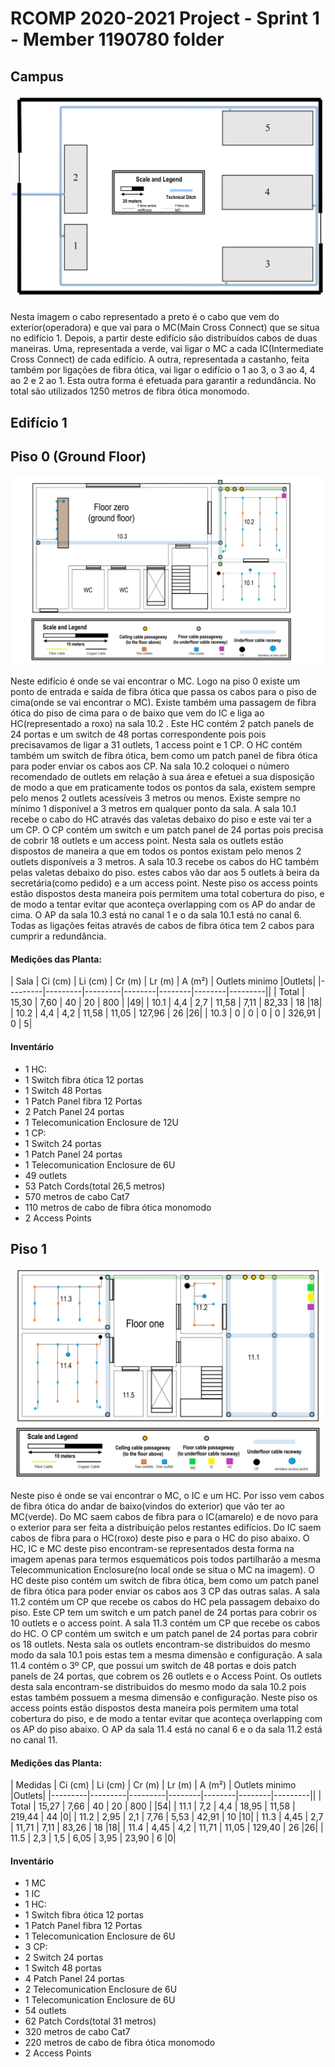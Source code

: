 RCOMP 2020-2021 Project - Sprint 1 - Member 1190780 folder
===========================================

## Campus

![Campus](campus.png)

Nesta imagem o cabo representado a preto é o cabo que vem do exterior(operadora) e que vai para o MC(Main Cross Connect) que se situa no edifício 1. Depois, a partir deste edifício são distribuídos cabos de duas maneiras. Uma, representada a verde, vai ligar o MC a cada IC(Intermediate Cross Connect) de cada edifício. A outra, representada a castanho, feita também por ligações de fibra ótica, vai ligar o edifício o 1 ao 3, o 3 ao 4, 4 ao 2 e 2 ao 1. Esta outra forma é efetuada para garantir a redundância. No total são utilizados 1250 metros de fibra ótica monomodo.


## Edifício 1

## Piso 0 (Ground Floor)

![Piso_0](Ed1Piso0.png)

Neste edifício é onde se vai encontrar o MC. Logo na piso 0 existe um ponto de entrada e saída de fibra ótica que passa os cabos para o piso de cima(onde se vai encontrar o MC). Existe também uma passagem de fibra ótica do piso de cima para o de baixo que vem do IC e liga ao HC(representado a roxo) na sala 10.2 . Este HC contém 2 patch panels de 24 portas e um switch de 48 portas correspondente pois pois precisavamos de ligar a 31 outlets, 1 access point e 1 CP. O HC contém também um switch de fibra ótica, bem como um patch panel de fibra ótica para poder enviar os cabos aos CP. Na sala 10.2 coloquei o número recomendado de outlets em relação à sua área e efetuei a sua disposição de modo a que em praticamente todos os pontos da sala, existem sempre pelo menos 2 outlets acessíveis 3 metros ou menos. Existe sempre no mínimo 1 disponivel a 3 metros em qualquer ponto da sala. A sala 10.1 recebe o cabo do HC através das valetas debaixo do piso e este vai ter a um CP. O CP contém um switch e um patch panel de 24 portas pois precisa de cobrir 18 outlets e um access point. Nesta sala os outlets estão dispostos de maneira a que em todos os pontos existam pelo menos 2 outlets disponíveis a 3 metros. A sala 10.3 recebe os cabos do HC também pelas valetas debaixo do piso. estes cabos vão dar aos 5 outlets à beira da secretária(como pedido) e a um access point. Neste piso os access points estão dispostos desta maneira pois permitem uma total cobertura do piso, e de modo a tentar evitar que aconteça overlapping com os AP do andar de cima. O AP da sala 10.3 está no canal 1 e o da sala 10.1 está no canal 6. Todas as ligações feitas através de cabos de fibra ótica tem 2 cabos para cumprir a redundância.

#### Medições das  Planta:



| Sala | Ci (cm) | Li (cm) | Cr (m) | Lr (m) | A (m²) | Outlets minimo |Outlets|
|---------|---------|---------|--------|--------|--------|---------||
| Total | 15,30   | 7,60    | 40     | 20     |  800   |     |49|
| 10.1    | 4,4    | 2,7    | 11,58     | 7,11      | 82,33     | 18      |18|
| 10.2    | 4,4    | 4,2     | 11,58     | 11,05     | 127,96    | 26      |26|
| 10.3    | 0       | 0       | 0      | 0      | 326,91      | 0       | 5|


#### Inventário
  * 1 HC:
   * 1 Switch fibra ótica 12 portas
   * 1 Switch 48 Portas
   * 1 Patch Panel fibra 12 Portas
   * 2 Patch Panel 24 portas
   * 1 Telecomunication Enclosure de 12U
  * 1 CP:
   * 1 Switch 24 portas
   * 1 Patch Panel 24 portas
   * 1 Telecomunication Enclosure de 6U
  * 49 outlets
  * 53 Patch Cords(total 26,5 metros)
  * 570 metros de cabo Cat7
  * 110 metros de cabo de fibra ótica monomodo
  * 2 Access Points





## Piso 1

![Piso_1](Ed1Piso1.png)

Neste piso é onde se vai encontrar o MC, o IC e um HC. Por isso vem cabos de fibra ótica do andar de baixo(vindos do exterior) que vão ter ao MC(verde). Do MC saem cabos de fibra para o IC(amarelo) e de novo para o exterior para ser feita a distribuição pelos restantes edifícios. Do IC saem cabos de fibra para o HC(roxo) deste piso e para o HC do piso abaixo. O HC, IC e MC deste piso encontram-se representados desta forma na imagem apenas para termos esquemáticos pois todos partilharão a mesma Telecommunication Enclosure(no local onde se situa o MC na imagem). O HC deste piso contém um switch de fibra ótica, bem como um patch panel de fibra ótica para poder enviar os cabos aos 3 CP das outras salas. A sala 11.2 contém um CP que recebe os cabos do HC pela passagem debaixo do piso. Este CP tem um switch e um patch panel de 24 portas para cobrir os 10 outlets e o access point. A sala 11.3 contém um CP que recebe os cabos do HC. O CP contém um switch e um patch panel de 24 portas para cobrir os 18 outlets. Nesta sala os outlets encontram-se distribuidos do mesmo modo da sala 10.1 pois estas tem a mesma dimensão e configuração.
A sala 11.4 contém o 3º CP, que possui um switch de 48  portas e dois patch panels de 24 portas, que cobrem os 26 outlets e o Access Point. Os outlets desta sala encontram-se distribuidos do mesmo modo da sala 10.2 pois estas também possuem a mesma dimensão e configuração.
Neste piso os access points estão dispostos desta maneira pois permitem uma total cobertura do piso, e de modo a tentar evitar que aconteça overlapping com os AP do piso abaixo. O AP da sala 11.4 está no canal 6 e o da sala 11.2 está no canal 11.
#### Medições das  Planta:

| Medidas | Ci (cm) | Li (cm) | Cr (m) | Lr (m) | A (m²) | Outlets minimo |Outlets|
|---------|---------|---------|--------|--------|--------|---------||
| Total      | 15,27   | 7,66    | 40     | 20     | 800    |       |54|
| 11.1    | 7,2    | 4,4    | 18,95     | 11,58     | 219,44  | 44       |0|
| 11.2    | 2,95    | 2,1    | 7,76      | 5,53      | 42,91     | 10      |10|
| 11.3    | 4,45    | 2,7    | 11,71     | 7,11      | 83,26     | 18      |18|
| 11.4    | 4,45    | 4,2    | 11,71     | 11,05     | 129,40    | 26      |26|
| 11.5    | 2,3    | 1,5    | 6,05      | 3,95      | 23,90     | 6       |0|


#### Inventário

  * 1 MC
  * 1 IC
  * 1 HC:
   * 1 Switch fibra ótica 12 portas
   * 1 Patch Panel fibra 12 Portas
   * 1 Telecomunication Enclosure de 6U
  * 3 CP:
   * 2 Switch 24 portas
   * 1 Switch 48 portas
   * 4 Patch Panel 24 portas
   * 2 Telecomunication Enclosure de 6U
   * 1 Telecomunication Enclosure de 6U
  * 54 outlets
  * 62 Patch Cords(total 31 metros)
  * 320 metros de cabo Cat7
  * 220 metros de cabo de fibra ótica monomodo
  * 2 Access Points
